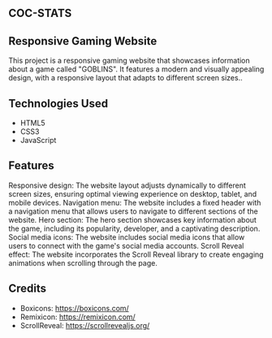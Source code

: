 ## COC-STATS


## Responsive Gaming Website

This project is a responsive gaming website that showcases information about a game called "GOBLINS". It features a modern and visually appealing design, with a responsive layout that adapts to different screen sizes..

## Technologies Used

- HTML5
- CSS3
- JavaScript

## Features
Responsive design: The website layout adjusts dynamically to different screen sizes, ensuring optimal viewing experience on desktop, tablet, and mobile devices.
Navigation menu: The website includes a fixed header with a navigation menu that allows users to navigate to different sections of the website.
Hero section: The hero section showcases key information about the game, including its popularity, developer, and a captivating description.
Social media icons: The website includes social media icons that allow users to connect with the game's social media accounts.
Scroll Reveal effect: The website incorporates the Scroll Reveal library to create engaging animations when scrolling through the page.



## Credits
- Boxicons: https://boxicons.com/
- Remixicon: https://remixicon.com/
- ScrollReveal: https://scrollrevealjs.org/

